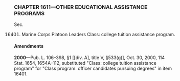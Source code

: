 ### **CHAPTER 1611—OTHER EDUCATIONAL ASSISTANCE PROGRAMS** ###

Sec.

16401. Marine Corps Platoon Leaders Class: college tuition assistance program.

#### Amendments ####

**2000**—Pub. L. 106–398, §1 [[div. A], title V, §533(g)], Oct. 30, 2000, 114 Stat. 1654, 1654A–112, substituted "Class: college tuition assistance program" for "Class program: officer candidates pursuing degrees" in item 16401.